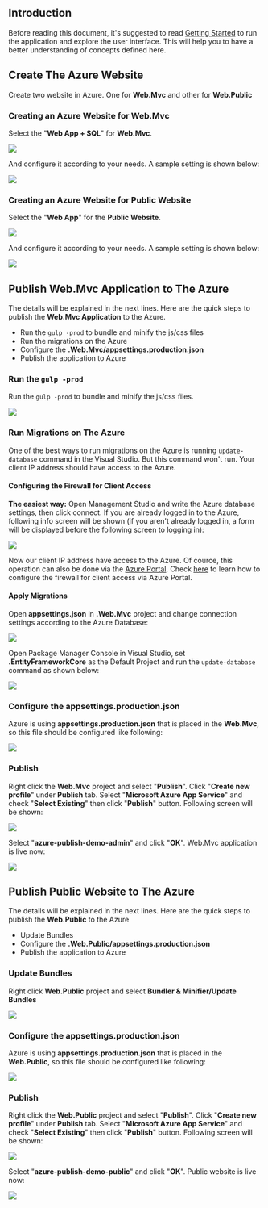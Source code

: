 
## Introduction

Before reading this document, it's suggested to read [Getting Started](https://aspnetzero.com/Documents/Getting-Started-Core) to run the application and explore the user interface. This will help you to have a better understanding of concepts defined here.

## Create The Azure Website

Create two website in Azure. One for **Web.Mvc** and other for **Web.Public**

### Creating an Azure Website for Web.Mvc

Select the "**Web App + SQL**" for **Web.Mvc**. 

<img src="images/azure-publish-angular-create-azure-host-website.png">

And configure it according to your needs. A sample setting is shown below:

<img src="images/azure-publish-angular-create-azure-host-website-configuration.png">

### Creating an Azure Website for Public Website

Select the "**Web App**" for the **Public Website**.

<img src="images/azure-publish-angular-create-azure-angular-website.png">

And configure it according to your needs. A sample setting is shown below:

<img src="images/azure-publish-angular-create-azure-angular-website-configuration.png">

## Publish Web.Mvc Application to The Azure

The details will be explained in the next lines. Here are the quick steps to publish the **Web.Mvc Application** to the Azure.

- Run the `gulp -prod` to bundle and minify the js/css files
- Run the migrations on the Azure
- Configure the **.Web.Mvc/appsettings.production.json**
- Publish the application to Azure

### Run the `gulp -prod`

Run the `gulp -prod` to bundle and minify the js/css files.

<img src="images/azure-publish-core-mvc-gulp-prod.png">

### Run Migrations on The Azure

One of the best ways to run migrations on the Azure is running `update-database` command in the Visual Studio. 
But this command won't run. Your client IP address should have access to the Azure. 

#### Configuring the Firewall for Client Access 

**The easiest way:** Open Management Studio and write the Azure database settings, then click connect. 
If you are already logged in to the Azure, following info screen will be shown (if you aren't already logged in, a form will be displayed before the following screen to logging in):

<img src="images/azure-publish-angular-allow-ip-to-azure.png">

Now our client IP address have access to the Azure. Of cource, this operation can also be done via the [Azure Portal](https://portal.azure.com). Check [here](https://docs.microsoft.com/en-us/azure/sql-database/sql-database-firewall-configure) to learn how to configure the firewall for client access via Azure Portal.

#### Apply Migrations

Open **appsettings.json** in **.Web.Mvc** project and change connection settings according to the Azure Database:

<img src="images/azure-publish-angular-connection-string.png">

Open Package Manager Console in Visual Studio, set **.EntityFrameworkCore** as the Default Project and run the `update-database` command as shown below:

<img src="images/azure-publish-angular-update-database.png">

### Configure the appsettings.production.json

Azure is using **appsettings.production.json** that is placed in the **Web.Mvc**, so this file should be configured like following:

<img src="images/azure-publish-core-mvc-appsttings-production.png">

### Publish

Right click the **Web.Mvc** project and select "**Publish**". Click "**Create new profile**" under **Publish** tab. Select "**Microsoft Azure App Service**" and check "**Select Existing**" then click "**Publish**" button.
Following screen will be shown:

<img src="images/azure-publish-angular-new-publish-profile.png">

Select "**azure-publish-demo-admin**" and click "**OK**". Web.Mvc application is live now:

<img src="azure-publish-core-mvc-ui-admin.png">

## Publish Public Website to The Azure

The details will be explained in the next lines. Here are the quick steps to publish the **Web.Public** to the Azure

- Update Bundles
- Configure the **.Web.Public/appsettings.production.json**
- Publish the application to Azure

### Update Bundles

Right click **Web.Public** project and select **Bundler & Minifier/Update Bundles**

<img src="images/azure-publish-core-mvc-bundle-public.png">

### Configure the appsettings.production.json

Azure is using **appsettings.production.json** that is placed in the **Web.Public**, so this file should be configured like following:

<img src="images/azure-publish-core-mvc-appsttings-production-public.png">

### Publish

Right click the **Web.Public** project and select "**Publish**". Click "**Create new profile**" under **Publish** tab. Select "**Microsoft Azure App Service**" and check "**Select Existing**" then click "**Publish**" button.
Following screen will be shown:

<img src="images/azure-publish-angular-new-publish-profile.png">

Select "**azure-publish-demo-public**" and click "**OK**". Public website is live now:

<img src="images/azure-publish-core-mvc-ui.png">

